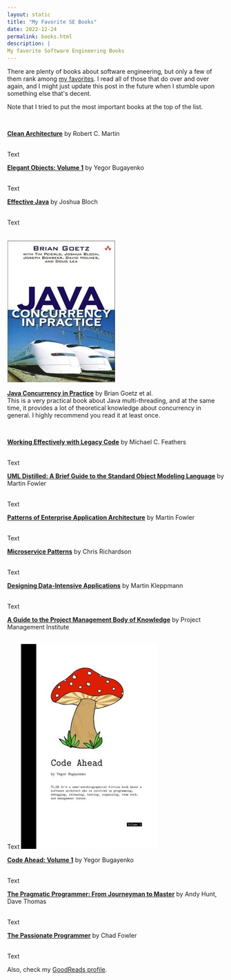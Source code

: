 ```yaml
---
layout: static
title: "My Favorite SE Books"
date: 2022-12-24
permalink: books.html
description: |
My favorite Software Engineering Books
---
```


There are plenty of books about software engineering, but only a few of them rank
among
[my favorites](http://astore.amazon.com/yegor256com-20). I read all of those that do over and over again, and I might
just update this post in the future when I stumble upon something else that's decent.

Note that I tried to put the most important books at the top of the list.

<img src="">
<br>

[**Clean Architecture**]() by Robert C. Martin

<br>
Text

<img src="">
<br>

[**Elegant Objects: Volume 1**]() by Yegor Bugayenko

<br>
Text

<img src="">
<br>

[**Effective Java**]() by Joshua Bloch

<br>
Text
<br>
<br>
<br>

<img src="https://raw.githubusercontent.com/yegor256/blog/master/images/2015/04/book-java-concurrency.jpg">
<br>

[**Java Concurrency in Practice**](http://amzn.to/2cs3KZR) by Brian Goetz et al.
<br>
This is a very practical book about Java multi-threading, and at the same time,
it provides a lot of theoretical knowledge about concurrency in general. I highly
recommend you read it at least once.

<img src="">
<br>

[**Working Effectively with Legacy Code**]() by Michael C. Feathers

<br>
Text

<img src="">
<br>

[**UML Distilled: A Brief Guide to the Standard Object Modeling Language**]() by Martin Fowler

<br>
Text

<img src="">
<br>

[**Patterns of Enterprise Application Architecture**]() by Martin Fowler

<br>
Text

<img src="">
<br>

[**Microservice Patterns**]() by Chris Richardson

<br>
Text

<img src="">
<br>

[**Designing Data-Intensive Applications**]() by Martin Kleppmann

<br>
Text

[**A Guide to the Project Management Body of Knowledge**]() by Project Management Institute

<br>
Text

<img src="images/books/codeahead.jpg">
<br>

[**Code Ahead: Volume 1**]() by Yegor Bugayenko

<br>
Text

<img src="">
<br>

[**The Pragmatic Programmer: From Journeyman to Master**]() by Andy Hunt, Dave Thomas

<br>
Text


<img src="">
<br>

[**The Passionate Programmer**]() by Chad Fowler

<br>
Text

Also, check my [GoodReads profile](https://www.goodreads.com/user/show/157275714-aliaksei-bialiauski).